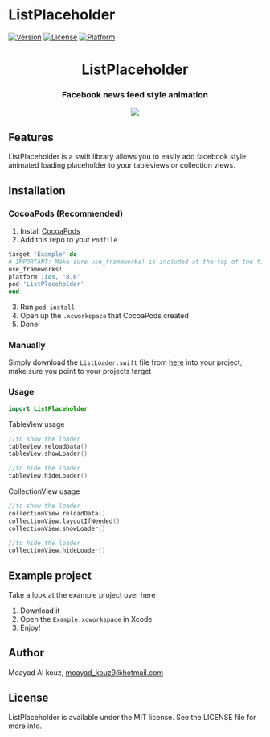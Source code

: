 # ListPlaceholder

[![Version](https://img.shields.io/cocoapods/v/ListPlaceholder.svg?style=flat)](http://cocoapods.org/pods/ListPlaceholder)
[![License](https://img.shields.io/cocoapods/l/ListPlaceholder.svg?style=flat)](http://cocoapods.org/pods/ListPlaceholder)
[![Platform](https://img.shields.io/cocoapods/p/ListPlaceholder.svg?style=flat)](http://cocoapods.org/pods/ListPlaceholder)

<h1 align="center">ListPlaceholder</h1>
<h3 align="center">Facebook news feed style animation</h3>

<p align="center">
<img src="https://github.com/malkouz/ListPlaceholder/raw/master/demo.gif"/>
</p>


## Features
ListPlaceholder is a swift library allows you to easily add facebook style animated loading placeholder to your tableviews or collection views.

## Installation

### CocoaPods (Recommended)

1. Install [CocoaPods](https://cocoapods.org)
2. Add this repo to your `Podfile`

```ruby
target 'Example' do
# IMPORTANT: Make sure use_frameworks! is included at the top of the file
use_frameworks!
platform :ios, '8.0'
pod 'ListPlaceholder'
end
```
3. Run `pod install`
4. Open up the `.xcworkspace` that CocoaPods created
5. Done!

### Manually

Simply download the `ListLoader.swift` file from [here](https://github.com/malkouz/ListPlaceholder/blob/master/ListPlaceholder/Classes/ListLoader.swift) into your project, make sure you point to your projects target

### Usage

```swift
import ListPlaceholder
```
TableView usage
```swift
//to show the loader
tableView.reloadData()
tableView.showLoader()

//to hide the loader
tableView.hideLoader()
```

CollectionView usage
```swift
//to show the loader
collectionView.reloadData()
collectionView.layoutIfNeeded()
collectionView.showLoader()

//to hide the loader
collectionView.hideLoader()
```

## Example project

Take a look at the example project over here

1. Download it
2. Open the `Example.xcworkspace` in Xcode
3. Enjoy!

## Author

Moayad Al kouz, moayad_kouz9@hotmail.com

## License

ListPlaceholder is available under the MIT license. See the LICENSE file for more info.
